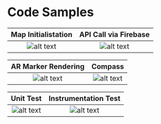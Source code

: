 # Code Samples

Map Initialistation        | API Call via Firebase 
:-------------------------:|:-------------------------:
![alt text](https://github.com/NiallS4/av8-Flight-Tracker/blob/master/code/images/map_code_sample.png?raw=true "Map Sample Code")  |  ![alt text](https://github.com/NiallS4/av8-Flight-Tracker/blob/master/code/images/api_code_sample.png?raw=true "API Call via Firebase Sample Code")

AR Marker Rendering        | Compass 
:-------------------------:|:-------------------------:
![alt text](https://github.com/NiallS4/av8-Flight-Tracker/blob/master/code/images/ar_code_sample.png?raw=true "AR Marker Rendering Sample Code")  |  ![alt text](https://github.com/NiallS4/av8-Flight-Tracker/blob/master/code/images/compass_code_sample.png?raw=true "Compass Sample Code")

Unit Test                  | Instrumentation Test
:-------------------------:|:-------------------------:
![alt text](https://github.com/NiallS4/av8-Flight-Tracker/blob/master/code/images/unit_test_sample.png?raw=true "Sample Unit Test")  |  ![alt text](https://github.com/NiallS4/av8-Flight-Tracker/blob/master/code/images/instrumentation_test_sample.png?raw=true "Sample Instrumentation Test")